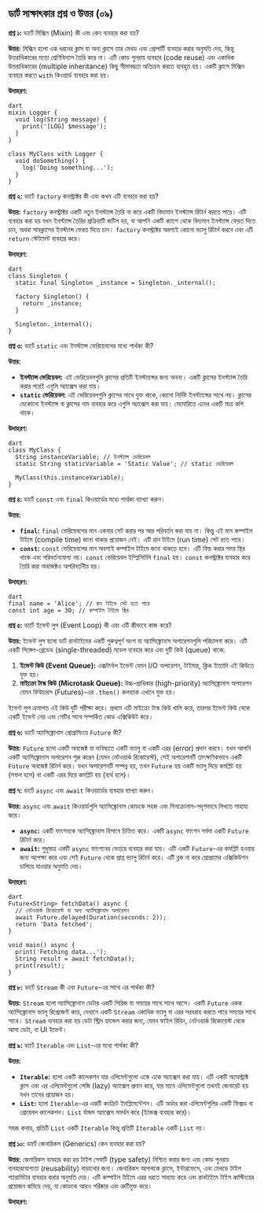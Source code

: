 ## ডার্ট সাক্ষাৎকার প্রশ্ন ও উত্তর (০৯)

**প্রশ্ন ১:** ডার্টে মিক্সিন (Mixin) কী এবং কেন ব্যবহার করা হয়?

**উত্তর:** মিক্সিন হলো এক ধরনের ক্লাস যা অন্য ক্লাসে তার মেথড এবং প্রোপার্টি ব্যবহার করার অনুমতি দেয়, কিন্তু উত্তরাধিকারের মতো শ্রেণিবিন্যাস তৈরি করে না। এটি কোড পুনরায় ব্যবহার (code reuse) এবং একাধিক উত্তরাধিকারের (multiple inheritance) কিছু সীমাবদ্ধতা অতিক্রম করতে ব্যবহৃত হয়। একটি ক্লাসে মিক্সিন ব্যবহার করতে `with` কিওয়ার্ড ব্যবহার করা হয়।

**উদাহরণ:**

```
dart
mixin Logger {
  void log(String message) {
    print('[LOG] $message');
  }
}

class MyClass with Logger {
  void doSomething() {
    log('Doing something...');
  }
}
```
**প্রশ্ন ২:** ডার্টে `factory` কনস্ট্রাক্টর কী এবং কখন এটি ব্যবহার করা হয়?

**উত্তর:** `factory` কনস্ট্রাক্টর একটি নতুন ইনস্ট্যান্স তৈরি না করে একটি বিদ্যমান ইনস্ট্যান্স রিটার্ন করতে পারে। এটি ব্যবহার করা হয় যখন ইনস্ট্যান্স তৈরির প্রক্রিয়াটি জটিল হয়, বা আপনি একটি ক্যাশে থেকে বিদ্যমান ইনস্ট্যান্স ফেরত দিতে চান, অথবা সাবক্লাসের ইনস্ট্যান্স ফেরত দিতে চান। `factory` কনস্ট্রাক্টর অবশ্যই কোনো ভ্যালু রিটার্ন করবে এবং এটি `return` স্টেটমেন্ট ব্যবহার করে।

**উদাহরণ:**

```
dart
class Singleton {
  static final Singleton _instance = Singleton._internal();

  factory Singleton() {
    return _instance;
  }

  Singleton._internal();
}
```
**প্রশ্ন ৩:** ডার্টে `static` এবং ইনস্ট্যান্স ভেরিয়েবলের মধ্যে পার্থক্য কী?

**উত্তর:**

*   **ইনস্ট্যান্স ভেরিয়েবল:** এই ভেরিয়েবলগুলি ক্লাসের প্রতিটি ইনস্ট্যান্সের জন্য অনন্য। একটি ক্লাসের ইনস্ট্যান্স তৈরি করার পরেই এগুলি অ্যাক্সেস করা যায়।
*   **`static` ভেরিয়েবল:** এই ভেরিয়েবলগুলি ক্লাসের সাথে যুক্ত থাকে, কোনো নির্দিষ্ট ইনস্ট্যান্সের সাথে নয়। ক্লাসের যেকোনো ইনস্ট্যান্স বা ক্লাসের নাম ব্যবহার করে এগুলি অ্যাক্সেস করা যায়। মেমোরিতে এদের একটি মাত্র কপি থাকে।

**উদাহরণ:**
```
dart
class MyClass {
  String instanceVariable; // ইনস্ট্যান্স ভেরিয়েবল
  static String staticVariable = 'Static Value'; // static ভেরিয়েবল

  MyClass(this.instanceVariable);
}
```
**প্রশ্ন ৪:** ডার্টে `const` এবং `final` কিওয়ার্ডের মধ্যে পার্থক্য ব্যাখ্যা করুন।

**উত্তর:**

*   **`final`:** `final` ভেরিয়েবলের মান একবার সেট করার পর আর পরিবর্তন করা যায় না। কিন্তু এই মান কম্পাইল টাইমে (compile time) জানা থাকার প্রয়োজন নেই। এটি রান টাইমে (run time) সেট হতে পারে।
*   **`const`:** `const` ভেরিয়েবলের মান অবশ্যই কম্পাইল টাইমে জানা থাকতে হবে। এটি বিল্ড করার সময় স্থির থাকে এবং পরিবর্তনযোগ্য নয়। `const` ভেরিয়েবল ইম্প্লিসিটলি `final` হয়। `const` কনস্ট্রাক্টর ব্যবহার করে তৈরি করা অবজেক্টও অপরিবর্তনীয় হয়।

**উদাহরণ:**
```
dart
final name = 'Alice'; // রান টাইমে সেট হতে পারে
const int age = 30; // কম্পাইল টাইমে স্থির
```
**প্রশ্ন ৫:** ডার্টে ইভেন্ট লুপ (Event Loop) কী এবং এটি কীভাবে কাজ করে?

**উত্তর:** ইভেন্ট লুপ হলো ডার্ট রানটাইমের একটি গুরুত্বপূর্ণ অংশ যা অ্যাসিঙ্ক্রোনাস অপারেশনগুলি পরিচালনা করে। এটি একটি সিঙ্গেল-থ্রেডেড (single-threaded) মডেল ব্যবহার করে এবং দুটি কিউ (queue) থাকে:

1.  **ইভেন্ট কিউ (Event Queue):** এক্সটার্নাল ইভেন্ট যেমন I/O অপারেশন, টাইমার, ক্লিক ইত্যাদি এই কিউতে যুক্ত হয়।
2.  **মাইক্রো টাস্ক কিউ (Microtask Queue):** উচ্চ-প্রাধিকার (high-priority) অ্যাসিঙ্ক্রোনাস অপারেশন যেমন ফিউচারস (Futures)-এর `.then()` কলব্যাক এখানে যুক্ত হয়।

ইভেন্ট লুপ ক্রমাগত এই কিউ দুটি পরীক্ষা করে। প্রথমে এটি মাইক্রো টাস্ক কিউ খালি করে, তারপর ইভেন্ট কিউ থেকে একটি ইভেন্ট নেয় এবং সেটির সাথে সম্পর্কিত কোড এক্সিকিউট করে।

**প্রশ্ন ৬:** ডার্টে অ্যাসিঙ্ক্রোনাস প্রোগ্রামিংয়ে `Future` কী?

**উত্তর:** `Future` হলো একটি অবজেক্ট যা ভবিষ্যতে একটি ভ্যালু বা একটি এরর (error) প্রদান করবে। যখন আপনি একটি অ্যাসিঙ্ক্রোনাস অপারেশন শুরু করেন (যেমন নেটওয়ার্ক রিকোয়েস্ট), সেই অপারেশনটি তাৎক্ষণিকভাবে একটি `Future` অবজেক্ট রিটার্ন করে। যখন অপারেশনটি সম্পন্ন হয়, তখন `Future` হয় একটি ভ্যালু দিয়ে কমপ্লিট হয় (সফল হলে) বা একটি এরর দিয়ে কমপ্লিট হয় (ব্যর্থ হলে)।

**প্রশ্ন ৭:** ডার্টে `async` এবং `await` কিওয়ার্ডের ব্যবহার ব্যাখ্যা করুন।

**উত্তর:** `async` এবং `await` কিওয়ার্ডগুলি অ্যাসিঙ্ক্রোনাস কোডকে সহজ এবং সিনক্রোনাস-সদৃশভাবে লিখতে সাহায্য করে।

*   **`async`:** একটি ফাংশনকে অ্যাসিঙ্ক্রোনাস হিসাবে চিহ্নিত করে। একটি `async` ফাংশন সর্বদা একটি `Future` রিটার্ন করে।
*   **`await`:** শুধুমাত্র একটি `async` ফাংশনের ভেতরে ব্যবহার করা যায়। এটি একটি `Future`-এর কমপ্লিট হওয়ার জন্য অপেক্ষা করে এবং সেই `Future` থেকে প্রাপ্ত ভ্যালু রিটার্ন করে। এটি ব্লক না করে প্রোগ্রামের এক্সিকিউশন চালিয়ে যাওয়ার অনুমতি দেয়।

**উদাহরণ:**

```
dart
Future<String> fetchData() async {
  // নেটওয়ার্ক রিকোয়েস্ট বা অন্য অ্যাসিঙ্ক্রোনাস অপারেশন
  await Future.delayed(Duration(seconds: 2));
  return 'Data fetched';
}

void main() async {
  print('Fetching data...');
  String result = await fetchData();
  print(result);
}
```
**প্রশ্ন ৮:** ডার্টে `Stream` কী এবং `Future`-এর সাথে এর পার্থক্য কী?

**উত্তর:** `Stream` হলো অ্যাসিঙ্ক্রোনাস ডেটার একটি সিরিজ যা সময়ের সাথে সাথে আসে। একটি `Future` একক অ্যাসিঙ্ক্রোনাস ভ্যালু রিপ্রেজেন্ট করে, যেখানে একটি `Stream` একাধিক ভ্যালু বা এরর সরবরাহ করতে পারে সময়ের সাথে সাথে। `Stream` ব্যবহার করা হয় ডেটা স্ট্রিম হ্যান্ডেল করার জন্য, যেমন ফাইল রিডিং, নেটওয়ার্ক রিকোয়েস্ট থেকে আসা ডেটা, বা UI ইভেন্ট।

**প্রশ্ন ৯:** ডার্টে `Iterable` এবং `List`-এর মধ্যে পার্থক্য কী?

**উত্তর:**

*   **`Iterable`:** হলো একটি কালেকশন যার এলিমেন্টগুলো একে একে অ্যাক্সেস করা যায়। এটি একটি অ্যাবস্ট্রাক্ট ক্লাস এবং এর এলিমেন্টগুলো লেজি (lazy) অ্যাক্সেস প্রদান করে, যার মানে এলিমেন্টগুলো তখনই জেনারেট হয় যখন তাদের প্রয়োজন হয়।
*   **`List`:** হলো `Iterable`-এর একটি কংক্রিট ইমপ্লিমেন্টেশন। এটি অর্ডার করা এলিমেন্টগুলির একটি ফিক্সড বা গ্রোয়েবল কালেকশন। `List` র্যান্ডম অ্যাক্সেস সমর্থন করে (ইন্ডেক্স ব্যবহার করে)।

সহজ কথায়, প্রতিটি `List` একটি `Iterable` কিন্তু প্রতিটি `Iterable` একটি `List` নয়।

**প্রশ্ন ১০:** ডার্টে জেনারিকস (Generics) কেন ব্যবহার করা হয়?

**উত্তর:** জেনারিকস ব্যবহার করা হয় টাইপ সেফটি (type safety) নিশ্চিত করার জন্য এবং কোড পুনরায় ব্যবহারযোগ্যতা (reusability) বাড়ানোর জন্য। জেনারিকস আপনাকে ক্লাসে, ইন্টারফেসে, এবং মেথডে টাইপ প্যারামিটার ব্যবহার করার অনুমতি দেয়। এটি কম্পাইল টাইমে এরর ধরতে সাহায্য করে এবং রানটাইমে টাইপ কাস্টিংয়ের প্রয়োজন কমিয়ে দেয়, যা কোডকে আরও পরিষ্কার এবং ত্রুটিমুক্ত করে।

**উদাহরণ:**
